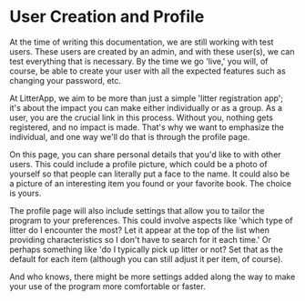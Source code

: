 # User Creation and Profile

At the time of writing this documentation, we are still working with test users. These users are created by an admin, and with these user(s), we can test everything that is necessary. By the time we go 'live,' you will, of course, be able to create your user with all the expected features such as changing your password, etc.

At LitterApp, we aim to be more than just a simple 'litter registration app'; it's about the impact you can make either individually or as a group. As a user, you are the crucial link in this process. Without you, nothing gets registered, and no impact is made. That's why we want to emphasize the individual, and one way we'll do that is through the profile page.

On this page, you can share personal details that you'd like to with other users. This could include a profile picture, which could be a photo of yourself so that people can literally put a face to the name. It could also be a picture of an interesting item you found or your favorite book. The choice is yours.

The profile page will also include settings that allow you to tailor the program to your preferences. This could involve aspects like 'which type of litter do I encounter the most? Let it appear at the top of the list when providing characteristics so I don't have to search for it each time.' Or perhaps something like 'do I typically pick up litter or not? Set that as the default for each item (although you can still adjust it per item, of course).

And who knows, there might be more settings added along the way to make your use of the program more comfortable or faster.
